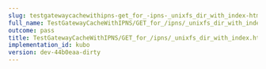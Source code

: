 ```yaml
---
slug: testgatewaycachewithipns-get_for_-ipns-_unixfs_dir_with_index-html_succeeds
full_name: TestGatewayCacheWithIPNS/GET_for_/ipns/_unixfs_dir_with_index.html_succeeds
outcome: pass
title: TestGatewayCacheWithIPNS/GET_for_/ipns/_unixfs_dir_with_index.html_succeeds
implementation_id: kubo
version: dev-44b0eaa-dirty
---
```


